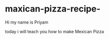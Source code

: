 # maxican-pizza-recipe-

Hi my name is Priyam 

today i will teach you how to make Mexican Pizza 








